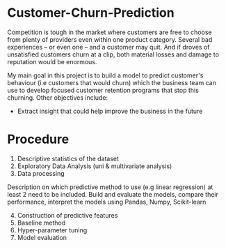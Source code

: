 # Customer-Churn-Prediction
Competition is tough in the market where customers are free to choose from plenty of providers even within one product category. Several bad experiences – or even one – and a customer may quit. And if droves of unsatisfied customers churn at a clip, both material losses and damage to reputation would be enormous.

My main goal in this project is to build a model to predict customer's behaviour (i.e customers that would churn) which the business team can use to develop focused customer retention programs that stop this churning. Other objectives include:
* Extract insight that could help improve the business in the future

# Procedure
1. Descriptive statistics of the dataset
2. Exploratory Data Analysis (uni & multivariate analysis)
3. Data processing

Description on which predictive method to use (e.g linear regression) at least 2 need to be included. Build and evaluate the models, compare
their performance, interpret the models using Pandas, Numpy, Scikit-learn

4. Construction of predictive features
5. Baseline method
6. Hyper-parameter tuning
7. Model evaluation


